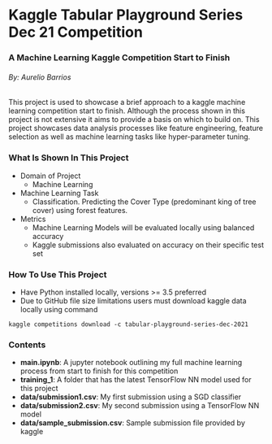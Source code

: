 # Kaggle Tabular Playground Series Dec 21 Competition

### A Machine Learning Kaggle Competition Start to Finish

###### By: Aurelio Barrios

This project is used to showcase a brief approach to a kaggle machine learning competition start to finish. Although the process shown in this project is not extensive it aims to provide a basis on which to build on. This project showcases data analysis processes like feature engineering, feature selection as well as machine learning tasks like hyper-parameter tuning.

### What Is Shown In This Project

* Domain of Project
  * Machine Learning
* Machine Learning Task
  * Classification. Predicting the Cover Type (predominant king of tree cover) using forest features.
* Metrics
  * Machine Learning Models will be evaluated locally using balanced accuracy
  * Kaggle submissions also evaluated on accuracy on their specific test set

### How To Use This Project

* Have Python installed locally, versions >= 3.5 preferred
* Due to GitHub file size limitations users must download kaggle data locally using command
```
kaggle competitions download -c tabular-playground-series-dec-2021
```

### Contents

* **main.ipynb**: A jupyter notebook outlining my full machine learning process from start to finish for this competition
* **training_1**: A folder that has the latest TensorFlow NN model used for this project
* **data/submission1.csv**: My first submission using a SGD classifier
* **data/submission2.csv**: My second submission using a TensorFlow NN model
* **data/sample_submission.csv**: Sample submission file provided by kaggle
